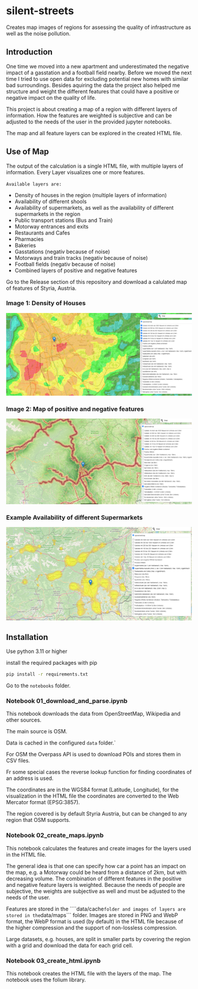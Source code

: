 # silent-streets
Creates map images of regions for assessing the quality of infrastructure as well as the noise pollution.

## Introduction

One time we moved into a new apartment and underestimated the negative impact of a gasstation and a football field nearby. 
Before we moved the next time I tried to use open data for excluding potential new homes with similar bad surroundings.
Besides aquiring the data the project also helped me structure and weight the different features that could have a positive or negative impact on the quality of life.

This project is about creating a map of a region with different layers of information. How the features are weighted is subjective and can be adjusted to the needs of the user in the provided jupyter notebooks.

The map and all feature layers can be explored in the created HTML file.

## Use of Map

The output of the calculation is a single HTML file, with multiple layers of information.
Every Layer visualizes one or more features.

`Available layers are:`

- Density of houses in the region (multiple layers of information)
- Availability of different shools
- Availability of supermarkets, as well as the availability of different supermarkets in the region
- Public transport stations (Bus and Train)
- Motorway entrances and exits
- Restaurants and Cafes
- Pharmacies
- Bakeries
- Gasstations (negativ because of noise)
- Motorways and train tracks (negativ because of noise)
- Football fields (negativ because of noise)
- Combined layers of positive and negative features

Go to the Release section of this repository and download a calulated map of features of Styria, Austria.

### Image 1: Density of Houses
![Density of Houses](img/density_houses_region2.png)

### Image 2: Map of positive and negative features
![Availability of Schools](img/positive_negative_features.png)

### Example Availability of different Supermarkets
![Public Transport Stations](img/supermarket_choices.png)



## Installation

Use python 3.11 or higher

install the required packages with pip

```sh
pip install -r requirements.txt
```

Go to the ```notebooks``` folder.

### Notebook 01_download_and_parse.ipynb

This notebook downloads the data from OpenStreetMap, Wikipedia and other sources.

The main source is OSM.

Data is cached in the configured ```data``` folder.`

For OSM the Overpass API is used to download POIs and stores them in CSV files.

Fr some special cases the reverse lookup function for finding coordinates of an address is used.

The coordinates are in the WGS84 format (Latitude, Longitude), for the visualization in the HTML file the coordinates are converted to the Web Mercator format (EPSG:3857).

The region covered is by default Styria Austria, but can be changed to any region that OSM supports.

### Notebook 02_create_maps.ipynb

This notebook calculates the features and create images for the layers used in the HTML file.

The general idea is that one can specify how car a point has an impact on the map, e.g. a Motorway could be heard from a distance of 2km, but with decreasing volume.
The combination of different features in the positive and negative feature layers is weighted. Because the needs of people are subjective, the weights are subjective as well and must be adjusted to the needs of the user.

Features are stored in the ````data/cache``` folder and images of layers are stored in the ```data/maps``` folder.
Images are stored in PNG and WebP format, the WebP format is used (by default) in the HTML file because of the higher compression and the support of non-lossless compression.

Large datasets, e.g. houses, are split in smaller parts by covering the region with a grid and download the data for each grid cell.

### Notebook 03_create_html.ipynb

This notebook creates the HTML file with the layers of the map. The notebook uses the folium library.
